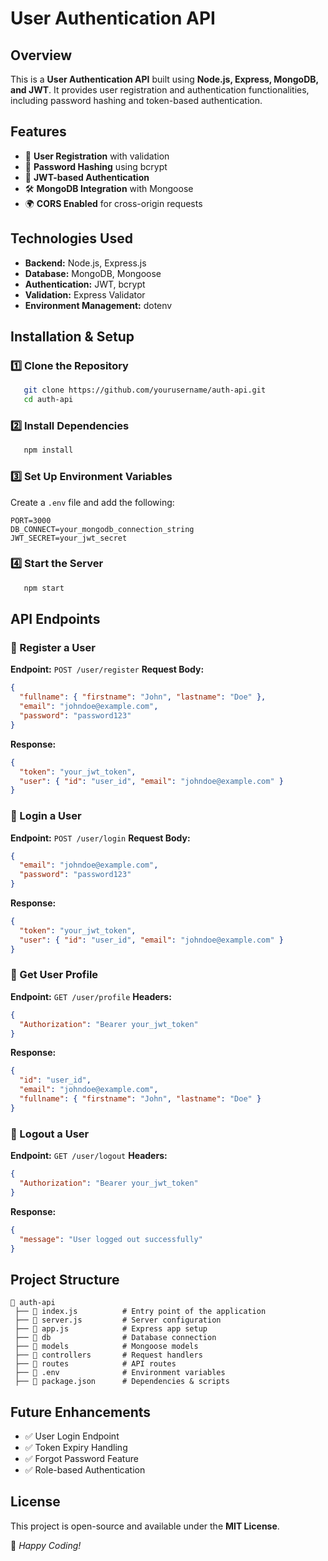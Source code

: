 # User Authentication API

## Overview
This is a **User Authentication API** built using **Node.js, Express, MongoDB, and JWT**. It provides user registration and authentication functionalities, including password hashing and token-based authentication.

## Features
- 📌 **User Registration** with validation
- 🔐 **Password Hashing** using bcrypt
- 🔑 **JWT-based Authentication**
- 🛠 **MongoDB Integration** with Mongoose
- 🌍 **CORS Enabled** for cross-origin requests

## Technologies Used
- **Backend:** Node.js, Express.js
- **Database:** MongoDB, Mongoose
- **Authentication:** JWT, bcrypt
- **Validation:** Express Validator
- **Environment Management:** dotenv

## Installation & Setup

### 1️⃣ Clone the Repository
```bash
   git clone https://github.com/yourusername/auth-api.git
   cd auth-api
```

### 2️⃣ Install Dependencies
```bash
   npm install
```

### 3️⃣ Set Up Environment Variables
Create a `.env` file and add the following:
```env
PORT=3000
DB_CONNECT=your_mongodb_connection_string
JWT_SECRET=your_jwt_secret
```

### 4️⃣ Start the Server
```bash
   npm start
```

## API Endpoints

### 📌 Register a User
**Endpoint:** `POST /user/register`
**Request Body:**
```json
{
  "fullname": { "firstname": "John", "lastname": "Doe" },
  "email": "johndoe@example.com",
  "password": "password123"
}
```
**Response:**
```json
{
  "token": "your_jwt_token",
  "user": { "id": "user_id", "email": "johndoe@example.com" }
}
```

### 📌 Login a User
**Endpoint:** `POST /user/login`
**Request Body:**
```json
{
  "email": "johndoe@example.com",
  "password": "password123"
}
```
**Response:**
```json
{
  "token": "your_jwt_token",
  "user": { "id": "user_id", "email": "johndoe@example.com" }
}
```

### 📌 Get User Profile
**Endpoint:** `GET /user/profile`
**Headers:**
```json
{
  "Authorization": "Bearer your_jwt_token"
}
```
**Response:**
```json
{
  "id": "user_id",
  "email": "johndoe@example.com",
  "fullname": { "firstname": "John", "lastname": "Doe" }
}
```

### 📌 Logout a User
**Endpoint:** `GET /user/logout`
**Headers:**
```json
{
  "Authorization": "Bearer your_jwt_token"
}
```
**Response:**
```json
{
  "message": "User logged out successfully"
}
```

## Project Structure
```
📂 auth-api
 ├── 📄 index.js          # Entry point of the application
 ├── 📄 server.js         # Server configuration
 ├── 📄 app.js            # Express app setup
 ├── 📂 db                # Database connection
 ├── 📂 models            # Mongoose models
 ├── 📂 controllers       # Request handlers
 ├── 📂 routes            # API routes
 ├── 📄 .env              # Environment variables
 ├── 📄 package.json      # Dependencies & scripts
```

## Future Enhancements
- ✅ User Login Endpoint
- ✅ Token Expiry Handling
- ✅ Forgot Password Feature
- ✅ Role-based Authentication

## License
This project is open-source and available under the **MIT License**.

🚀 *Happy Coding!*

